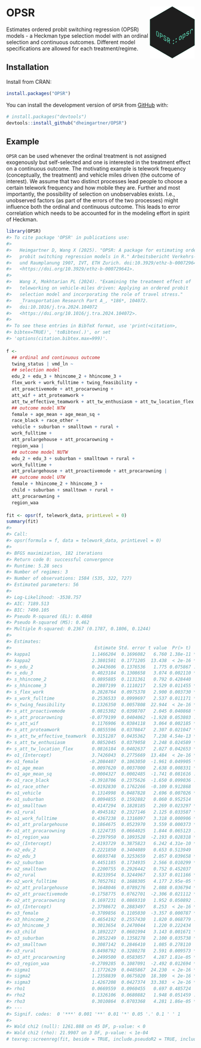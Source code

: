 
<!-- README.md is generated from README.Rmd. Please edit that file -->

# OPSR <img src="man/figures/logo.svg" align="right" height="139" alt="" />

<!-- badges: start -->

<!-- badges: end -->

Estimates ordered probit switching regression (OPSR) models - a Heckman
type selection model with an ordinal selection and continuous outcomes.
Different model specifications are allowed for each treatment/regime.

## Installation

Install from CRAN:

``` r
install.packages("OPSR")
```

You can install the development version of `OPSR` from
[GitHub](https://github.com/) with:

``` r
# install.packages("devtools")
devtools::install_github("dheimgartner/OPSR")
```

## Example

`OPSR` can be used whenever the ordinal treatment is not assigned
exogenously but self-selected and one is interested in the treatment
effect on a continuous outcome. The motivating example is telework
frequency (conceptually, the treatment) and vehicle miles driven (the
outcome of interest). We assume that two distinct processes lead people
to choose a certain telework frequency and how mobile they are. Further
and most importantly, the possibility of selection on unobservables
exists. I.e., unobserved factors (as part of the errors of the two
processes) might influence both the ordinal and continuous outcome. This
leads to error correlation which needs to be accounted for in the
modeling effort in spirit of Heckman.

``` r
library(OPSR)
#> To cite package 'OPSR' in publications use:
#> 
#>   Heimgartner D, Wang X (2025). "OPSR: A package for estimating ordered
#>   probit switching regression models in R." Arbeitsbericht Verkehrs-
#>   und Raumplanung 1907, IVT, ETH Zurich. doi:10.3929/ethz-b-000729641
#>   <https://doi.org/10.3929/ethz-b-000729641>.
#> 
#>   Wang X, Mokhtarian PL (2024). "Examining the treatment effect of
#>   teleworking on vehicle-miles driven: Applying an ordered probit
#>   selection model and incorporating the role of travel stress."
#>   _Transportation Research Part A_, *186*, 104072.
#>   doi:10.1016/j.tra.2024.104072
#>   <https://doi.org/10.1016/j.tra.2024.104072>.
#> 
#> To see these entries in BibTeX format, use 'print(<citation>,
#> bibtex=TRUE)', 'toBibtex(.)', or set
#> 'options(citation.bibtex.max=999)'.

f <-
  ## ordinal and continuous outcome
  twing_status | vmd_ln ~
  ## selection model
  edu_2 + edu_3 + hhincome_2 + hhincome_3 +
  flex_work + work_fulltime + twing_feasibility +
  att_proactivemode + att_procarowning +
  att_wif + att_proteamwork +
  att_tw_effective_teamwork + att_tw_enthusiasm + att_tw_location_flex |
  ## outcome model NTW
  female + age_mean + age_mean_sq +
  race_black + race_other +
  vehicle + suburban + smalltown + rural +
  work_fulltime +
  att_prolargehouse + att_procarowning +
  region_waa |
  ## outcome model NUTW
  edu_2 + edu_3 + suburban + smalltown + rural +
  work_fulltime +
  att_prolargehouse + att_proactivemode + att_procarowning |
  ## outcome model UTW
  female + hhincome_2 + hhincome_3 +
  child + suburban + smalltown + rural +
  att_procarowning +
  region_waa

fit <- opsr(f, telework_data, printLevel = 0)
summary(fit)
#> 
#> Call:
#> opsr(formula = f, data = telework_data, printLevel = 0)
#> 
#> BFGS maximization, 182 iterations
#> Return code 0: successful convergence 
#> Runtime: 5.28 secs
#> Number of regimes: 3 
#> Number of observations: 1584 (535, 322, 727)
#> Estimated parameters: 56 
#> 
#> Log-Likelihood: -3538.757 
#> AIC: 7189.513 
#> BIC: 7490.105 
#> Pseudo R-squared (EL): 0.4868 
#> Pseudo R-squared (MS): 0.462 
#> Multiple R-squared: 0.2367 (0.1787, 0.1806, 0.1244)
#> 
#> Estimates:
#>                               Estimate Std. error t value  Pr(> t)    
#> kappa1                       1.1466204  0.1696082   6.760 1.38e-11 ***
#> kappa2                       2.3801501  0.1771205  13.438  < 2e-16 ***
#> s_edu_2                      0.2443606  0.1376536   1.775 0.075867 .  
#> s_edu_3                      0.4023184  0.1308658   3.074 0.002110 ** 
#> s_hhincome_2                 0.0895885  0.1131361   0.792 0.428440    
#> s_hhincome_3                 0.2807199  0.1110217   2.529 0.011455 *  
#> s_flex_work                  0.2828764  0.0975378   2.900 0.003730 ** 
#> s_work_fulltime              0.2536533  0.0999697   2.537 0.011171 *  
#> s_twing_feasibility          0.1326350  0.0057808  22.944  < 2e-16 ***
#> s_att_proactivemode          0.0815302  0.0398707   2.045 0.040868 *  
#> s_att_procarowning          -0.0779199  0.0404062  -1.928 0.053803 .  
#> s_att_wif                    0.1176906  0.0384118   3.064 0.002185 ** 
#> s_att_proteamwork            0.0855596  0.0370847   2.307 0.021047 *  
#> s_att_tw_effective_teamwork  0.3151287  0.0435362   7.238 4.54e-13 ***
#> s_att_tw_enthusiasm          0.0852045  0.0379058   2.248 0.024589 *  
#> s_att_tw_location_flex       0.0816184  0.0402637   2.027 0.042653 *  
#> o1_(Intercept)               3.7426043  0.2775669  13.484  < 2e-16 ***
#> o1_female                   -0.2084407  0.1063050  -1.961 0.049905 *  
#> o1_age_mean                  0.0097620  0.0037000   2.638 0.008331 ** 
#> o1_age_mean_sq              -0.0004327  0.0002485  -1.741 0.081616 .  
#> o1_race_black               -0.3918706  0.2375626  -1.650 0.099036 .  
#> o1_race_other               -0.0192830  0.1762266  -0.109 0.912868    
#> o1_vehicle                   0.1314998  0.0487828   2.696 0.007026 ** 
#> o1_suburban                  0.0094855  0.1592882   0.060 0.952514    
#> o1_smalltown                 0.4147294  0.1828185   2.269 0.023297 *  
#> o1_rural                     0.4945182  0.2327146   2.125 0.033587 *  
#> o1_work_fulltime             0.4367238  0.1316097   3.318 0.000906 ***
#> o1_att_prolargehouse         0.1864675  0.0523970   3.559 0.000373 ***
#> o1_att_procarowning          0.1224735  0.0664025   1.844 0.065123 .  
#> o1_region_waa               -0.2397950  0.1093528  -2.193 0.028318 *  
#> o2_(Intercept)               2.4193729  0.3875823   6.242 4.31e-10 ***
#> o2_edu_2                     0.2221850  0.3404089   0.653 0.513949    
#> o2_edu_3                     0.6693748  0.3253659   2.057 0.039658 *  
#> o2_suburban                  0.4451185  0.1734935   2.566 0.010299 *  
#> o2_smalltown                 0.2200755  0.2926442   0.752 0.452037    
#> o2_rural                     0.8233954  0.3244967   2.537 0.011166 *  
#> o2_work_fulltime             0.7052761  0.1688305   4.177 2.95e-05 ***
#> o2_att_prolargehouse         0.1648046  0.0789276   2.088 0.036794 *  
#> o2_att_proactivemode        -0.1758775  0.0762701  -2.306 0.021112 *  
#> o2_att_procarowning          0.1697231  0.0869310   1.952 0.050892 .  
#> o3_(Intercept)               2.3798672  0.2883497   8.253  < 2e-16 ***
#> o3_female                   -0.3709856  0.1105030  -3.357 0.000787 ***
#> o3_hhincome_2                0.4654192  0.2557430   1.820 0.068779 .  
#> o3_hhincome_3                0.3013654  0.2470044   1.220 0.222434    
#> o3_child                     0.1892227  0.0601994   3.143 0.001671 ** 
#> o3_suburban                  0.2852249  0.1358278   2.100 0.035738 *  
#> o3_smalltown                 0.3087142  0.2846410   1.085 0.278110    
#> o3_rural                     0.8498792  0.3280278   2.591 0.009573 ** 
#> o3_att_procarowning          0.2499500  0.0583057   4.287 1.81e-05 ***
#> o3_region_waa               -0.2709285  0.1087091  -2.492 0.012694 *  
#> sigma1                       1.1772629  0.0485867  24.230  < 2e-16 ***
#> sigma2                       1.2358839  0.0675020  18.309  < 2e-16 ***
#> sigma3                       1.4267208  0.0427374  33.383  < 2e-16 ***
#> rho1                         0.0669559  0.0960455   0.697 0.485724    
#> rho2                         0.1326106  0.0680882   1.948 0.051459 .  
#> rho3                         0.3010864  0.0703368   4.281 1.86e-05 ***
#> ---
#> Signif. codes:  0 '***' 0.001 '**' 0.01 '*' 0.05 '.' 0.1 ' ' 1
#> 
#> Wald chi2 (null): 1261.888 on 45 DF, p-value: < 0
#> Wald chi2 (rho): 21.9907 on 3 DF, p-value: < 1e-04
# texreg::screenreg(fit, beside = TRUE, include.pseudoR2 = TRUE, include.R2 = TRUE)
```
